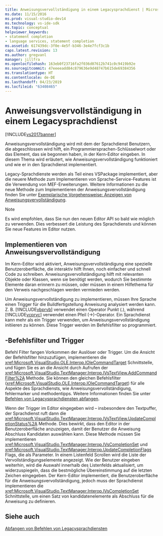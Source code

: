 ```yaml
---
title: Anweisungsvervollständigung in einem Legacysprachdienst | Microsoft-Dokumentation
ms.date: 11/15/2016
ms.prod: visual-studio-dev14
ms.technology: vs-ide-sdk
ms.topic: conceptual
helpviewer_keywords:
- statement completion
- language services, statement completion
ms.assetid: 617439dc-3f0e-4e5f-b346-3e4e7fcf3c1b
caps.latest.revision: 13
ms.author: gregvanl
manager: jillfra
ms.openlocfilehash: 163eb0f23716fa2f036d07612b741c0c9419b92e
ms.sourcegitcommit: 47eeeeadd84c879636e9d48747b615de69384356
ms.translationtype: HT
ms.contentlocale: de-DE
ms.lasthandoff: 04/23/2019
ms.locfileid: "63408465"
---
```

# <a name="statement-completion-in-a-legacy-language-service"></a>Anweisungsvervollständigung in einem Legacysprachdienst
[!INCLUDE[vs2017banner](../../includes/vs2017banner.md)]

Anweisungsvervollständigung wird mit dem der Sprachdienst Benutzern, die abgeschlossen wird hilft, ein Programmiersprachen-Schlüsselwort oder das Element, das sie begonnen haben, in der Kern-Editor eingeben. In diesem Thema wird erläutert, wie Anweisungsvervollständigung funktioniert und wie er in den Sprachdienst implementiert.  
  
 Legacy-Sprachdienste werden als Teil eines VSPackage implementiert, aber die neuere Methode zum Implementieren von Sprache-Service-Features ist die Verwendung von MEF-Erweiterungen. Weitere Informationen zu die neue Methode zum Implementieren der Anweisungsvervollständigung finden Sie unter [Exemplarische Vorgehensweise: Anzeigen von Anweisungsvervollständigung](../../extensibility/walkthrough-displaying-statement-completion.md).  
  
> [!NOTE]
> Es wird empfohlen, dass Sie nun den neuen Editor API so bald wie möglich zu verwenden. Dies verbessert die Leistung des Sprachdiensts und können Sie neue Features im Editor nutzen.  
  
## <a name="implementing-statement-completion"></a>Implementieren von Anweisungsvervollständigung  
 Im Kern-Editor wird aktiviert, Anweisungsvervollständigung eine spezielle Benutzeroberfläche, die interaktiv hilft Ihnen, noch einfacher und schnell Code zu schreiben. Anweisungsvervollständigung hilft mit relevanten Objekte oder Klassen, wenn sie benötigt werden, wodurch Sie bestimmte Elemente daran erinnern zu müssen, oder müssen in einem Hilfethema für den Verweis nachgeschlagen werden vermieden werden.  
  
 Um Anweisungsvervollständigung zu implementieren, müssen Ihre Sprache einen Trigger für die Buildfertigstellung Anweisung analysiert werden kann. Z. B. [!INCLUDE[vbprvb](../../includes/vbprvb-md.md)] verwendet einen Operator Punkt (.), während [!INCLUDE[vcprvc](../../includes/vcprvc-md.md)] verwendet einen Pfeil (->)-Operator. Ein Sprachdienst kann mehr als ein Trigger verwenden, um Anweisungsvervollständigung initiieren zu können. Diese Trigger werden im Befehlsfilter so programmiert.  
  
## <a name="command-filters-and-triggers"></a>-Befehlsfilter und Trigger  
 Befehl Filter fangen Vorkommen der Auslöser oder Trigger. Um die Ansicht der Befehlsfilter hinzuzufügen, implementieren die <xref:Microsoft.VisualStudio.OLE.Interop.IOleCommandTarget> Schnittstelle, und fügen Sie es an die Ansicht durch Aufrufen der <xref:Microsoft.VisualStudio.TextManager.Interop.IVsTextView.AddCommandFilter%2A> Methode. Sie können den gleichen Befehlsfilter (<xref:Microsoft.VisualStudio.OLE.Interop.IOleCommandTarget>) für alle Aspekte des Sprachdiensts, wie Anweisungsvervollständigung, fehlermarker und methodentipps. Weitere Informationen finden Sie unter [Befehlen von Legacysprachdiensten abfangen](../../extensibility/internals/intercepting-legacy-language-service-commands.md).  
  
 Wenn der Trigger im Editor eingegeben wird – insbesondere den Textpuffer, der Sprachdienst ruft dann die <xref:Microsoft.VisualStudio.TextManager.Interop.IVsTextView.UpdateCompletionStatus%2A> Methode. Dies bewirkt, dass den Editor in der Benutzeroberfläche anzuzeigen, damit der Benutzer die Anweisung Abschluss Kandidaten auswählen kann. Diese Methode müssen Sie implementieren <xref:Microsoft.VisualStudio.TextManager.Interop.IVsCompletionSet> und <xref:Microsoft.VisualStudio.TextManager.Interop.UpdateCompletionFlags> Flags, die als Parameter. In einem Listenfeld Scrollen wird die Liste der Vervollständigungselemente angezeigt. Wie der Benutzer eingeben weiterhin, wird die Auswahl innerhalb des Listenfelds aktualisiert, um widerzuspiegeln, dass die bestmögliche Übereinstimmung auf die letzten Zeichen eingegeben. Der Kern-Editor implementiert, die Benutzeroberfläche für die Anweisungsvervollständigung, jedoch muss der Sprachdienst implementieren die <xref:Microsoft.VisualStudio.TextManager.Interop.IVsCompletionSet> Schnittstelle, um einen Satz von kandidatenelemente als Abschluss für die Anweisung zu definieren.  
  
## <a name="see-also"></a>Siehe auch  
 [Abfangen von Befehlen von Legacysprachdiensten](../../extensibility/internals/intercepting-legacy-language-service-commands.md)
